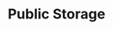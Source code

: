 ---
title: "Public Storage"
url: /chicago/public-storage-north-elston-avenue/
shop: storage rental
---